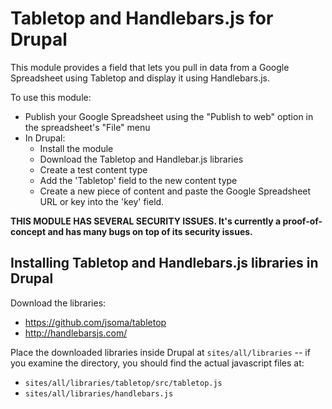 Tabletop and Handlebars.js for Drupal
==

This module provides a field that lets you pull in data from a Google Spreadsheet using Tabletop and display it using Handlebars.js.

To use this module:

* Publish your Google Spreadsheet using the "Publish to web" option in the spreadsheet's "File" menu
* In Drupal:
  * Install the module
  * Download the Tabletop and Handlebar.js libraries
  * Create a test content type
  * Add the 'Tabletop' field to the new content type
  * Create a new piece of content and paste the Google Spreadsheet URL or key into the 'key' field.

**THIS MODULE HAS SEVERAL SECURITY ISSUES. It's currently a proof-of-concept and has many bugs on top of its security issues.**

Installing Tabletop and Handlebars.js libraries in Drupal
--

Download the libraries:

* https://github.com/jsoma/tabletop
* http://handlebarsjs.com/

Place the downloaded libraries inside Drupal at <code>sites/all/libraries</code> -- if you examine the directory, you should find the actual javascript files at:

* <code>sites/all/libraries/tabletop/src/tabletop.js</code>
* <code>sites/all/libraries/handlebars.js</code>
